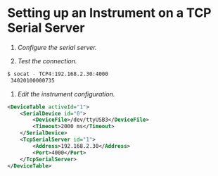 # Setting up an Instrument on a TCP Serial Server

1. _Configure the serial server._

1. _Test the connection._

```bash
$ socat - TCP4:192.168.2.30:4000
 34020100000735
```

1. _Edit the instrument configuration._

```xml
<DeviceTable activeId="1">
    <SerialDevice id="0">
        <DeviceFile>/dev/ttyUSB3</DeviceFile>
        <Timeout>2000 ms</Timeout>
    </SerialDevice>
    <TcpSerialServer id="1">
        <Address>192.168.2.30</Address>
        <Port>4000</Port>
    </TcpSerialServer>
</DeviceTable>
```
